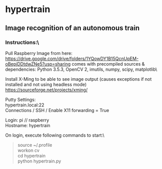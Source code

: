 # hypertrain
## Image recognition of an autonomous train

### Instructions:\
Pull Raspberry Image from here: https://drive.google.com/drive/folders/1YQowDY1B15QcnUpEM-oBepjDDtdwZNe5?usp=sharing
comes with precompiled sources & dependencies:
Python 3.5.3, OpenCV 2, imutils, numpy, scipy, matplotlib\

Install X-Ming to be able to see image output (causes exceptions if not installed and not using headless mode)\
https://sourceforge.net/projects/xming/

Putty Settings:\
hypertrain.local:22\
Connections / SSH / Enable X11 forwarding = True

Login: pi // raspberry\
Hostname: hypertrain

On login, execute following commands to start:\
> source ~/.profile\
> workon cv\
> cd hypertrain\
> python hypertrain.py
